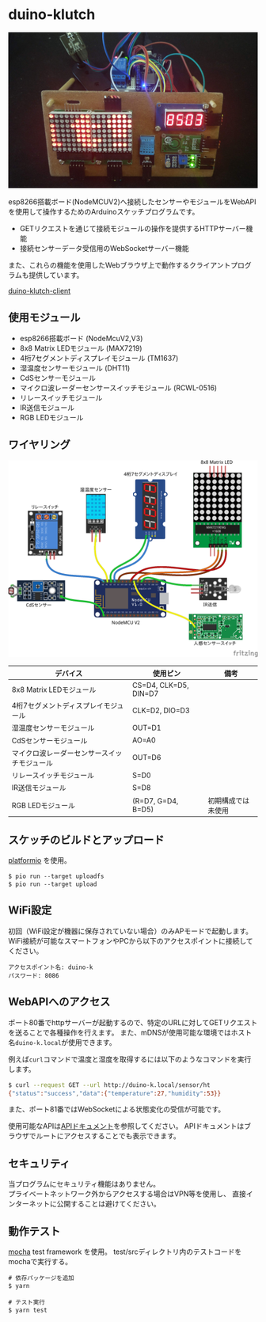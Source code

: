 # duino-klutch

<p align="center">
<img alt="device" src="https://raw.githubusercontent.com/yamorijp/duino-klutch/master/device.jpg" width="600">
</p>

esp8266搭載ボード(NodeMCUV2)へ接続したセンサーやモジュールをWebAPIを使用して操作するためのArduinoスケッチプログラムです。

* GETリクエストを通じて接続モジュールの操作を提供するHTTPサーバー機能
* 接続センサーデータ受信用のWebSocketサーバー機能

また、これらの機能を使用したWebブラウザ上で動作するクライアントプログラムも提供しています。

[duino-klutch-client](https://github.com/yamorijp/duino-klutch-client)


## 使用モジュール

* esp8266搭載ボード (NodeMcuV2,V3)
* 8x8 Matrix LEDモジュール (MAX7219)
* 4桁7セグメントディスプレイモジュール (TM1637)
* 湿温度センサーモジュール (DHT11)
* CdSセンサーモジュール
* マイクロ波レーダーセンサースイッチモジュール (RCWL-0516)
* リレースイッチモジュール
* IR送信モジュール
* RGB LEDモジュール


## ワイヤリング

<p align="center">
<img alt="配線図" src="https://raw.githubusercontent.com/yamorijp/duino-klutch/master/wiring.png" width="600" />
</p>

デバイス                           | 使用ピン                 | 備考
---------------------------------|------------------------|---
8x8 Matrix LEDモジュール            | CS=D4, CLK=D5, DIN=D7 |   
4桁7セグメントディスプレイモジュール       | CLK=D2, DIO=D3        |   
湿温度センサーモジュール               | OUT=D1                |  
CdSセンサーモジュール                 | AO=A0                 |   
マイクロ波レーダーセンサースイッチモジュール | OUT=D6                |   
リレースイッチモジュール                | S=D0                  |   
IR送信モジュール                    | S=D8                  |   
RGB LEDモジュール                   | (R=D7, G=D4, B=D5)    | 初期構成では未使用


## スケッチのビルドとアップロード

[platformio](https://platformio.org/) を使用。

```
$ pio run --target uploadfs
$ pio run --target upload
```


## WiFi設定

初回（WiFi設定が機器に保存されていない場合）のみAPモードで起動します。
WiFi接続が可能なスマートフォンやPCから以下のアクセスポイントに接続してください。

```
アクセスポイント名: duino-k
パスワード: 8086
```


## WebAPIへのアクセス

ポート80番でhttpサーバーが起動するので、特定のURLに対してGETリクエストを送ることで各種操作を行えます。
また、mDNSが使用可能な環境ではホスト名`duino-k.local`が使用できます。

例えば`curl`コマンドで温度と湿度を取得するには以下のようなコマンドを実行します。
```bash
$ curl --request GET --url http://duino-k.local/sensor/ht
{"status":"success","data":{"temperature":27,"humidity":53}}
```

また、ポート81番ではWebSocketによる状態変化の受信が可能です。

使用可能なAPIは[APIドキュメント](data/curl/index.html)を参照してください。
APIドキュメントはブラウザでルートにアクセスすることでも表示できます。


## セキュリティ

当プログラムにセキュリティ機能はありません。  
プライベートネットワーク外からアクセスする場合はVPN等を使用し、
直接インターネットに公開することは避けてください。


## 動作テスト

[mocha](https://mochajs.org/) test framework を使用。
test/srcディレクトリ内のテストコードをmochaで実行する。

```
# 依存パッケージを追加
$ yarn

# テスト実行
$ yarn test
```
